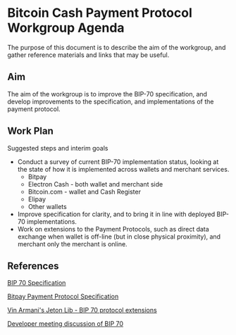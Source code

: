 Bitcoin Cash Payment Protocol Workgroup Agenda
==============================================

The purpose of this document is to describe the aim of the workgroup, and gather reference materials and links
that may be useful.

Aim
---

The aim of the workgroup is to improve the BIP-70 specification, and develop improvements to the specification,
and implementations of the payment protocol.

Work Plan
---------

Suggested steps and interim goals
 - Conduct a survey of current BIP-70 implementation status, looking at the state of how it is implemented
   across wallets and merchant services.
   - Bitpay
   - Electron Cash - both wallet and merchant side
   - Bitcoin.com - wallet and Cash Register
   - Elipay
   - Other wallets
 - Improve specification for clarity, and to bring it in line with deployed BIP-70 implementations.
 - Work on extensions to the Payment Protocols, such as direct data exchange when wallet is off-line
   (but in close physical proximity), and merchant only the merchant is online.

References
----------

[BIP 70 Specification](https://github.com/bitcoin/bips/blob/master/bip-0070.mediawiki)

[Bitpay Payment Protocol Specification](https://bitpay.com/docs/payment-protocol)

[Vin Armani's Jeton Lib - BIP 70 protocol extensions](https://github.com/jeton-tech/payment-protocol-extensions)

[Developer meeting discussion of BIP 70](https://youtu.be/98Vg1HtTAec?t=1881)


